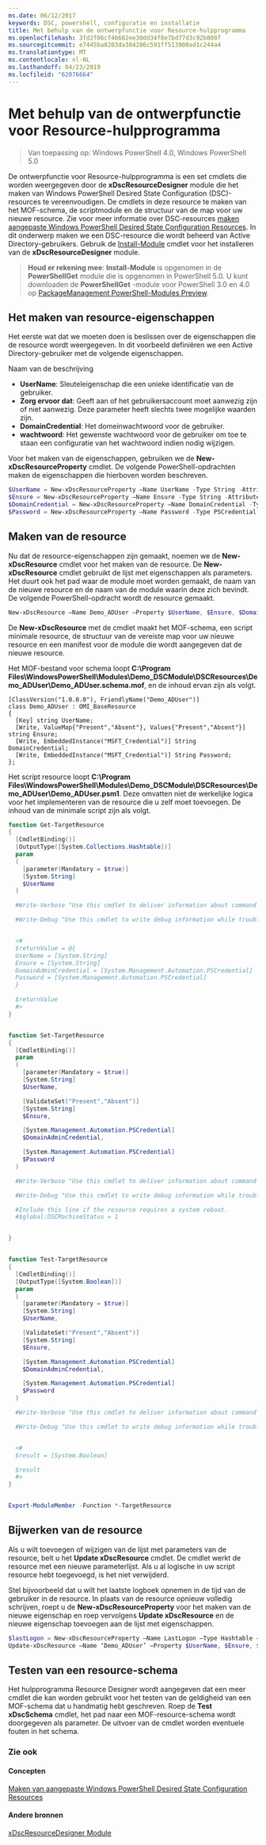 ```yaml
---
ms.date: 06/12/2017
keywords: DSC, powershell, configuratie en installatie
title: Met behulp van de ontwerpfunctie voor Resource-hulpprogramma
ms.openlocfilehash: 3fd2f06cf46602ee30dd34f8e7bd77d3c92b808f
ms.sourcegitcommit: e7445ba8203da304286c591ff513900ad1c244a4
ms.translationtype: MT
ms.contentlocale: nl-NL
ms.lasthandoff: 04/23/2019
ms.locfileid: "62076664"
---
```

# <a name="using-the-resource-designer-tool"></a>Met behulp van de ontwerpfunctie voor Resource-hulpprogramma

> Van toepassing op: Windows PowerShell 4.0, Windows PowerShell 5.0

De ontwerpfunctie voor Resource-hulpprogramma is een set cmdlets die worden weergegeven door de **xDscResourceDesigner** module die het maken van Windows PowerShell Desired State Configuration (DSC)-resources te vereenvoudigen. De cmdlets in deze resource te maken van het MOF-schema, de scriptmodule en de structuur van de map voor uw nieuwe resource. Zie voor meer informatie over DSC-resources [maken aangepaste Windows PowerShell Desired State Configuration Resources](authoringResource.md).
In dit onderwerp maken we een DSC-resource die wordt beheerd van Active Directory-gebruikers.
Gebruik de [Install-Module](/powershell/module/PowershellGet/Install-Module) cmdlet voor het installeren van de **xDscResourceDesigner** module.

>**Houd er rekening mee**: **Install-Module** is opgenomen in de **PowerShellGet** module die is opgenomen in PowerShell 5.0. U kunt downloaden de **PowerShellGet** -module voor PowerShell 3.0 en 4.0 op [PackageManagement PowerShell-Modules Preview](https://www.microsoft.com/en-us/download/details.aspx?id=49186).

## <a name="creating-resource-properties"></a>Het maken van resource-eigenschappen
Het eerste wat dat we moeten doen is beslissen over de eigenschappen die de resource wordt weergegeven. In dit voorbeeld definiëren we een Active Directory-gebruiker met de volgende eigenschappen.

Naam van de beschrijving
* **UserName**: Sleuteleigenschap die een unieke identificatie van de gebruiker.
* **Zorg ervoor dat**: Geeft aan of het gebruikersaccount moet aanwezig zijn of niet aanwezig. Deze parameter heeft slechts twee mogelijke waarden zijn.
* **DomainCredential**: Het domeinwachtwoord voor de gebruiker.
* **wachtwoord**: Het gewenste wachtwoord voor de gebruiker om toe te staan een configuratie van het wachtwoord indien nodig wijzigen.

Voor het maken van de eigenschappen, gebruiken we de **New-xDscResourceProperty** cmdlet. De volgende PowerShell-opdrachten maken de eigenschappen die hierboven worden beschreven.

```powershell
$UserName = New-xDscResourceProperty –Name UserName -Type String -Attribute Key
$Ensure = New-xDscResourceProperty –Name Ensure -Type String -Attribute Write –ValidateSet “Present”, “Absent”
$DomainCredential = New-xDscResourceProperty –Name DomainCredential -Type PSCredential -Attribute Write
$Password = New-xDscResourceProperty –Name Password -Type PSCredential -Attribute Write
```

## <a name="create-the-resource"></a>Maken van de resource

Nu dat de resource-eigenschappen zijn gemaakt, noemen we de **New-xDscResource** cmdlet voor het maken van de resource. De **New-xDscResource** cmdlet gebruikt de lijst met eigenschappen als parameters. Het duurt ook het pad waar de module moet worden gemaakt, de naam van de nieuwe resource en de naam van de module waarin deze zich bevindt. De volgende PowerShell-opdracht wordt de resource gemaakt.

```powershell
New-xDscResource –Name Demo_ADUser –Property $UserName, $Ensure, $DomainCredential, $Password –Path ‘C:\Program Files\WindowsPowerShell\Modules’ –ModuleName Demo_DSCModule
```

De **New-xDscResource** met de cmdlet maakt het MOF-schema, een script minimale resource, de structuur van de vereiste map voor uw nieuwe resource en een manifest voor de module die wordt aangegeven dat de nieuwe resource.

Het MOF-bestand voor schema loopt **C:\Program Files\WindowsPowerShell\Modules\Demo_DSCModule\DSCResources\Demo_ADUser\Demo_ADUser.schema.mof**, en de inhoud ervan zijn als volgt.

```
[ClassVersion("1.0.0.0"), FriendlyName("Demo_ADUser")]
class Demo_ADUser : OMI_BaseResource
{
  [Key] string UserName;
  [Write, ValueMap{"Present","Absent"}, Values{"Present","Absent"}] string Ensure;
  [Write, EmbeddedInstance("MSFT_Credential")] String DomainCredential;
  [Write, EmbeddedInstance("MSFT_Credential")] String Password;
};
```

Het script resource loopt **C:\Program Files\WindowsPowerShell\Modules\Demo_DSCModule\DSCResources\Demo_ADUser\Demo_ADUser.psm1**. Deze omvatten niet de werkelijke logica voor het implementeren van de resource die u zelf moet toevoegen. De inhoud van de minimale script zijn als volgt.

```powershell
function Get-TargetResource
{
  [CmdletBinding()]
  [OutputType([System.Collections.Hashtable])]
  param
  (
    [parameter(Mandatory = $true)]
    [System.String]
    $UserName
  )

  #Write-Verbose "Use this cmdlet to deliver information about command processing."

  #Write-Debug "Use this cmdlet to write debug information while troubleshooting."


  <#
  $returnValue = @{
  UserName = [System.String]
  Ensure = [System.String]
  DomainAdminCredential = [System.Management.Automation.PSCredential]
  Password = [System.Management.Automation.PSCredential]
  }

  $returnValue
  #>
}


function Set-TargetResource
{
  [CmdletBinding()]
  param
  (
    [parameter(Mandatory = $true)]
    [System.String]
    $UserName,

    [ValidateSet("Present","Absent")]
    [System.String]
    $Ensure,

    [System.Management.Automation.PSCredential]
    $DomainAdminCredential,

    [System.Management.Automation.PSCredential]
    $Password
  )

  #Write-Verbose "Use this cmdlet to deliver information about command processing."

  #Write-Debug "Use this cmdlet to write debug information while troubleshooting."

  #Include this line if the resource requires a system reboot.
  #$global:DSCMachineStatus = 1


}


function Test-TargetResource
{
  [CmdletBinding()]
  [OutputType([System.Boolean])]
  param
  (
    [parameter(Mandatory = $true)]
    [System.String]
    $UserName,

    [ValidateSet("Present","Absent")]
    [System.String]
    $Ensure,

    [System.Management.Automation.PSCredential]
    $DomainAdminCredential,

    [System.Management.Automation.PSCredential]
    $Password
  )

  #Write-Verbose "Use this cmdlet to deliver information about command processing."

  #Write-Debug "Use this cmdlet to write debug information while troubleshooting."


  <#
  $result = [System.Boolean]

  $result
  #>
}


Export-ModuleMember -Function *-TargetResource
```

## <a name="updating-the-resource"></a>Bijwerken van de resource

Als u wilt toevoegen of wijzigen van de lijst met parameters van de resource, belt u het **Update xDscResource** cmdlet. De cmdlet werkt de resource met een nieuwe parameterlijst. Als u al logische in uw script resource hebt toegevoegd, is het niet verwijderd.

Stel bijvoorbeeld dat u wilt het laatste logboek opnemen in de tijd van de gebruiker in de resource. In plaats van de resource opnieuw volledig schrijven, roept u de **New-xDscResourceProperty** voor het maken van de nieuwe eigenschap en roep vervolgens **Update xDscResource** en de nieuwe eigenschap toevoegen aan de lijst met eigenschappen.

```powershell
$lastLogon = New-xDscResourceProperty –Name LastLogon –Type Hashtable –Attribute Write –Description “For mapping users to their last log on time”
Update-xDscResource –Name ‘Demo_ADUser’ –Property $UserName, $Ensure, $DomainCredential, $Password, $lastLogon -Force
```

## <a name="testing-a-resource-schema"></a>Testen van een resource-schema

Het hulpprogramma Resource Designer wordt aangegeven dat een meer cmdlet die kan worden gebruikt voor het testen van de geldigheid van een MOF-schema dat u handmatig hebt geschreven. Roep de **Test xDscSchema** cmdlet, het pad naar een MOF-resource-schema wordt doorgegeven als parameter. De uitvoer van de cmdlet worden eventuele fouten in het schema.

### <a name="see-also"></a>Zie ook

#### <a name="concepts"></a>Concepten
[Maken van aangepaste Windows PowerShell Desired State Configuration Resources](authoringResource.md)

#### <a name="other-resources"></a>Andere bronnen
[xDscResourceDesigner Module](https://www.powershellgallery.com/packages/xDscResourceDesigner/1.12.0.0)

